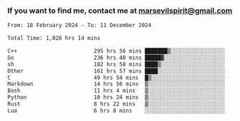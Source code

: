 ### If you want to find me, contact me at marsevilspirit@gmail.com

<!--
**marsevilspirit/marsevilspirit** is a ✨ _special_ ✨ repository because its `README.md` (this file) appears on your GitHub profile.

Here are some ideas to get you started:

- 🔭 I’m currently working on ...
- 🌱 I’m currently learning ...
- 👯 I’m looking to collaborate on ...
- 🤔 I’m looking for help with ...
- 💬 Ask me about ...
- 📫 How to reach me: ...
- 😄 Pronouns: ...
- ⚡ Fun fact: ...
-->
<!--START_SECTION:waka-->

```txt
From: 18 February 2024 - To: 11 December 2024

Total Time: 1,028 hrs 14 mins

C++                        295 hrs 56 mins ███████▒░░░░░░░░░░░░░░░░░   28.78 %
Go                         236 hrs 40 mins █████▓░░░░░░░░░░░░░░░░░░░   23.02 %
sh                         182 hrs 58 mins ████▒░░░░░░░░░░░░░░░░░░░░   17.80 %
Other                      161 hrs 57 mins ████░░░░░░░░░░░░░░░░░░░░░   15.75 %
C                          49 hrs 54 mins  █▒░░░░░░░░░░░░░░░░░░░░░░░   04.85 %
Markdown                   14 hrs 56 mins  ▒░░░░░░░░░░░░░░░░░░░░░░░░   01.45 %
Bash                       11 hrs 4 mins   ▒░░░░░░░░░░░░░░░░░░░░░░░░   01.08 %
Python                     10 hrs 24 mins  ▒░░░░░░░░░░░░░░░░░░░░░░░░   01.01 %
Rust                       8 hrs 22 mins   ▒░░░░░░░░░░░░░░░░░░░░░░░░   00.82 %
Lua                        6 hrs 8 mins    ░░░░░░░░░░░░░░░░░░░░░░░░░   00.60 %
```

<!--END_SECTION:waka-->
